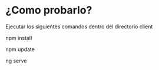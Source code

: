 # ¿Como probarlo?

Ejecutar los siguientes comandos dentro del directorio client

npm install

npm update

ng serve

